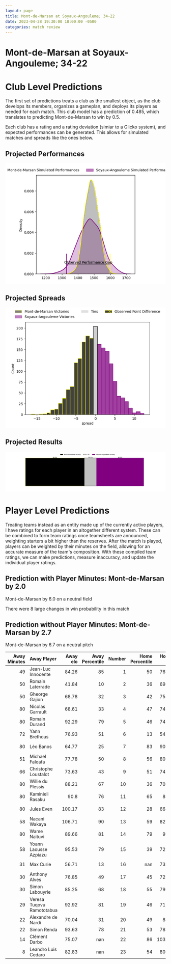 ```yaml
---  
layout: page  
title: Mont-de-Marsan at Soyaux-Angouleme; 34-22  
date: 2023-04-28 19:30:00 18:00:00 -0500  
categories: match review  
---
```

# Mont-de-Marsan at Soyaux-Angouleme; 34-22

# Club Level Predictions


The first set of predictions treats a club as the smallest object, as the club develops its members, organizes a gameplan, and deploys its players as needed for each match. This club model has a prediction of 0.485, which translates to predicting Mont-de-Marsan to win by 0.5.

Each club has a rating and a rating deviation (simiar to a Glicko system), and expected performances can be generated. This allows for simulated matches and spreads like the ones below.
## Projected Performances


![Projected Performances](plots/performances_2023-04-28-Soyaux-Angouleme-Mont-de-Marsan.png)
## Projected Spreads


![Projected Spreads](plots/spreads_2023-04-28-Soyaux-Angouleme-Mont-de-Marsan.png)
## Projected Results


![Projected Results](plots/resultbar_2023-04-28-Soyaux-Angouleme-Mont-de-Marsan.png)
# Player Level Predictions


Treating teams instead as an entity made up of the currently active players, I have ratings for each player in an altogether different system. These can be combined to form team ratings once teamsheets are announced, weighting starters a bit higher than the reserves. After the match is played, players can be weighted by their minutes on the field, allowing for an accurate measure of the team's composition. With these compiled team ratings, we can make predictions, measure inaccuracy, and update the individual player ratings.
## Prediction with Player Minutes: Mont-de-Marsan by 2.0


Mont-de-Marsan by 6.0 on a neutral field

There were 8 large changes in win probability in this match
## Prediction without Player Minutes: Mont-de-Marsan by 2.7


Mont-de-Marsan by 6.7 on a neutral pitch



|   Away Minutes | Away Player               |   Away elo |   Away Percentile |   Number |   Home Percentile |   Home elo | Home Player          |   Home Minutes |
|---------------:|:--------------------------|-----------:|------------------:|---------:|------------------:|-----------:|:---------------------|---------------:|
|             49 | Jean-Luc Innocente        |      84.26 |                85 |        1 |                50 |      76.85 | Khatchik Vartan      |             37 |
|             50 | Romain Laterrade          |      41.84 |                10 |        2 |                36 |      69.68 | Patxi Bidart         |             47 |
|             50 | Gheorge Gajion            |      68.78 |                32 |        3 |                42 |      75.12 | Yassin Boutemani     |             50 |
|             80 | Nicolas Garrault          |      68.61 |                33 |        4 |                47 |      74.54 | Robin Copeland       |             80 |
|             80 | Romain Durand             |      92.29 |                79 |        5 |                46 |      74.53 | Sikeli Nabou         |             80 |
|             72 | Yann Brethous             |      76.93 |                51 |        6 |                13 |      54.97 | Gautier Gibouin      |             17 |
|             80 | Léo Banos                 |      64.77 |                25 |        7 |                83 |      90.69 | Germain Burgaud      |             80 |
|             51 | Michael Faleafa           |      77.78 |                50 |        8 |                56 |      80.97 | Matt Va'ai           |             47 |
|             66 | Christophe Loustalot      |      73.63 |                43 |        9 |                51 |      74.92 | Emmanuel Saubusse    |             58 |
|             80 | Willie du Plessis         |      88.21 |                67 |       10 |                36 |      70.43 | Benjamin Botica      |             66 |
|             80 | Kaminieli Rasaku          |      90.8  |                76 |       11 |                65 |      84.2  | Marvin Lestremau     |             80 |
|             80 | Jules Even                |     100.17 |                83 |       12 |                28 |      66.41 | Inaki Ayarza Saporta |             80 |
|             58 | Nacani Wakaya             |     106.71 |                90 |       13 |                59 |      82.28 | Ledua Mau            |             80 |
|             80 | Wame Naituvi              |      89.66 |                81 |       14 |                79 |      92.9  | Maxime Laforgue      |             80 |
|             58 | Yoann Laousse Azpiazu     |      95.53 |                79 |       15 |                39 |      72.58 | Pierre Lafitte       |             66 |
|             31 | Max Curie                 |      56.71 |                13 |       16 |               nan |      73.84 | Otar Kintsurashvili  |             63 |
|             30 | Anthony Alves             |      76.85 |                49 |       17 |                45 |      72.13 | Omar Odishvili       |             43 |
|             30 | Simon Labouyrie           |      85.25 |                68 |       18 |                55 |      79.46 | Yassine Jarmouni     |             33 |
|             29 | Veresa Tuqovu Ramototabua |      92.92 |                81 |       19 |                46 |      71.96 | Ole Avei             |             33 |
|             22 | Alexandre de Nardi        |      70.04 |                31 |       20 |                49 |      83.1  | Shota Gogisvanidze   |             30 |
|             22 | Simon Renda               |      93.63 |                78 |       21 |                53 |      78.25 | Adrien Bau           |             22 |
|             14 | Clément Darbo             |      75.07 |               nan |       22 |                86 |     103.77 | Rémi Brosset         |             14 |
|              8 | Leandro Luis Cedaro       |      82.83 |               nan |       23 |                54 |      80.27 | Matthieu Ugalde      |             14 |

